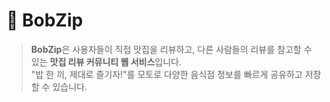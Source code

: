 # 🍱 BobZip

> **BobZip**은 사용자들이 직접 맛집을 리뷰하고, 다른 사람들의 리뷰를 참고할 수 있는 **맛집 리뷰 커뮤니티 웹 서비스**입니다.  
> "밥 한 끼, 제대로 즐기자!"를 모토로 다양한 음식점 정보를 빠르게 공유하고 저장할 수 있습니다.

